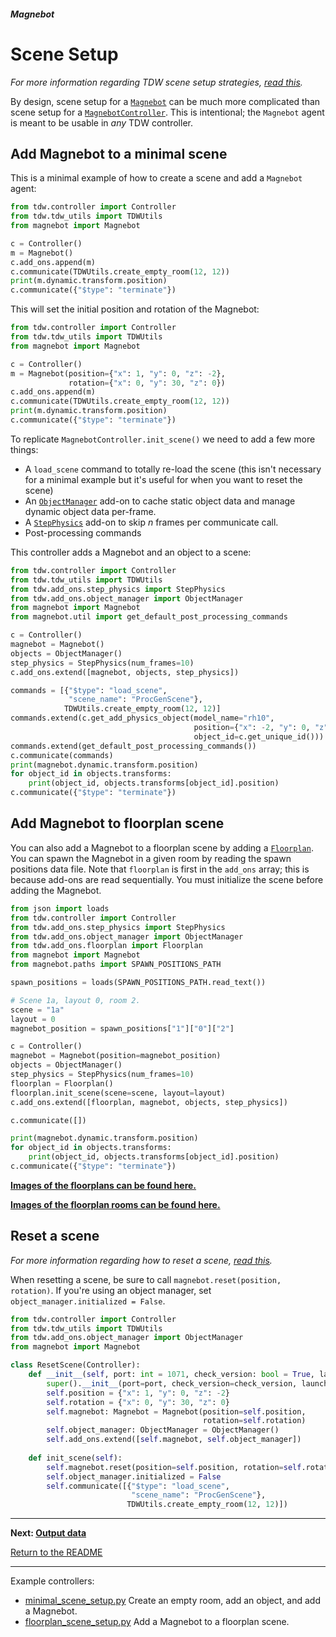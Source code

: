 ##### Magnebot

# Scene Setup

*For more information regarding TDW scene setup strategies, [read this](https://github.com/threedworld-mit/tdw/blob/master/Documentation/lessons/scene_setup/overview.md).*

By design, scene setup for a [`Magnebot`](../../api/magnebot.md) can be much more complicated than scene setup for a [`MagnebotController`](../../api/magnebot_controller.md). This is intentional; the `Magnebot` agent is meant to be usable in *any* TDW controller.

## Add Magnebot to a minimal scene

This is a minimal example of how to create a scene and add a `Magnebot` agent:

```python
from tdw.controller import Controller
from tdw.tdw_utils import TDWUtils
from magnebot import Magnebot

c = Controller()
m = Magnebot()
c.add_ons.append(m)
c.communicate(TDWUtils.create_empty_room(12, 12))
print(m.dynamic.transform.position)
c.communicate({"$type": "terminate"})
```

This will set the initial position and rotation of the Magnebot:

```python
from tdw.controller import Controller
from tdw.tdw_utils import TDWUtils
from magnebot import Magnebot

c = Controller()
m = Magnebot(position={"x": 1, "y": 0, "z": -2},
             rotation={"x": 0, "y": 30, "z": 0})
c.add_ons.append(m)
c.communicate(TDWUtils.create_empty_room(12, 12))
print(m.dynamic.transform.position)
c.communicate({"$type": "terminate"})
```

To replicate `MagnebotController.init_scene()` we need to add a few more things:

- A `load_scene` command to totally re-load the scene (this isn't necessary for a minimal example but it's useful for when you want to reset the scene)
- An [`ObjectManager`](https://github.com/threedworld-mit/tdw/blob/master/Documentation/python/add_ons/object_manager.md) add-on to cache static object data and manage dynamic object data per-frame.
- A [`StepPhysics`](https://github.com/threedworld-mit/tdw/blob/master/Documentation/python/add_ons/step_physics.md) add-on to skip *n* frames per communicate call.
- Post-processing commands

This controller adds a Magnebot and an object to a scene:

```python
from tdw.controller import Controller
from tdw.tdw_utils import TDWUtils
from tdw.add_ons.step_physics import StepPhysics
from tdw.add_ons.object_manager import ObjectManager
from magnebot import Magnebot
from magnebot.util import get_default_post_processing_commands

c = Controller()
magnebot = Magnebot()
objects = ObjectManager()
step_physics = StepPhysics(num_frames=10)
c.add_ons.extend([magnebot, objects, step_physics])

commands = [{"$type": "load_scene",
             "scene_name": "ProcGenScene"},
            TDWUtils.create_empty_room(12, 12)]
commands.extend(c.get_add_physics_object(model_name="rh10",
                                         position={"x": -2, "y": 0, "z": -1.5},
                                         object_id=c.get_unique_id()))
commands.extend(get_default_post_processing_commands())
c.communicate(commands)
print(magnebot.dynamic.transform.position)
for object_id in objects.transforms:
    print(object_id, objects.transforms[object_id].position)
c.communicate({"$type": "terminate"})
```

## Add Magnebot to floorplan scene

You can also add a Magnebot to a floorplan scene by adding a [`Floorplan`](https://github.com/threedworld-mit/tdw/blob/master/Documentation/python/add_ons/floorplan.md). You can spawn the Magnebot in a given room by reading the spawn positions data file. Note that `floorplan` is first in the `add_ons` array; this is because add-ons are read sequentially. You must initialize the scene before adding the Magnebot.

```python
from json import loads
from tdw.controller import Controller
from tdw.add_ons.step_physics import StepPhysics
from tdw.add_ons.object_manager import ObjectManager
from tdw.add_ons.floorplan import Floorplan
from magnebot import Magnebot
from magnebot.paths import SPAWN_POSITIONS_PATH

spawn_positions = loads(SPAWN_POSITIONS_PATH.read_text())

# Scene 1a, layout 0, room 2.
scene = "1a"
layout = 0
magnebot_position = spawn_positions["1"]["0"]["2"]

c = Controller()
magnebot = Magnebot(position=magnebot_position)
objects = ObjectManager()
step_physics = StepPhysics(num_frames=10)
floorplan = Floorplan()
floorplan.init_scene(scene=scene, layout=layout)
c.add_ons.extend([floorplan, magnebot, objects, step_physics])

c.communicate([])

print(magnebot.dynamic.transform.position)
for object_id in objects.transforms:
    print(object_id, objects.transforms[object_id].position)
c.communicate({"$type": "terminate"})
```

[**Images of the floorplans can be found here.**](https://github.com/alters-mit/magnebot/tree/main/doc/images/floorplans) 

[**Images of the floorplan rooms can be found here.**](https://github.com/alters-mit/magnebot/tree/main/doc/images/rooms) 

## Reset a scene

*For more information regarding how to reset a scene, [read this](https://github.com/threedworld-mit/tdw/blob/master/Documentation/lessons/scene_setup_high_level/reset_scene.md).*

When resetting a scene, be sure to call `magnebot.reset(position, rotation)`. If you're using an object manager, set `object_manager.initialized = False`.

```python
from tdw.controller import Controller
from tdw.tdw_utils import TDWUtils
from tdw.add_ons.object_manager import ObjectManager
from magnebot import Magnebot

class ResetScene(Controller):
    def __init__(self, port: int = 1071, check_version: bool = True, launch_build: bool = True):
        super().__init__(port=port, check_version=check_version, launch_build=launch_build)
        self.position = {"x": 1, "y": 0, "z": -2}
        self.rotation = {"x": 0, "y": 30, "z": 0}
        self.magnebot: Magnebot = Magnebot(position=self.position,
                                           rotation=self.rotation)
        self.object_manager: ObjectManager = ObjectManager()
        self.add_ons.extend([self.magnebot, self.object_manager])
    
    def init_scene(self):
        self.magnebot.reset(position=self.position, rotation=self.rotation)
        self.object_manager.initialized = False
        self.communicate([{"$type": "load_scene",
                           "scene_name": "ProcGenScene"},
                          TDWUtils.create_empty_room(12, 12)])
```

***

**Next: [Output data](output_data.md)**

[Return to the README](../../../README.md)

***

Example controllers:

- [minimal_scene_setup.py](https://github.com/alters-mit/magnebot/blob/main/controllers/examples/magnebot/minimal_scene_setup.py) Create an empty room, add an object, and add a Magnebot.
- [floorplan_scene_setup.py](https://github.com/alters-mit/magnebot/blob/main/controllers/examples/magnebot/floorplan_scene_setup.py) Add a Magnebot to a floorplan scene.
